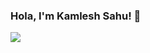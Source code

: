 ### Hola, I'm Kamlesh Sahu! 👋

<!--
**sahukamlesh/sahukamlesh** is a ✨ _special_ ✨ repository because its `README.md` (this file) appears on your GitHub profile. -->

<img src="https://github-readme-stats.vercel.app/api?username=sahukamlesh&&show_icons=true&title_color=ffffff&icon_color=bb2acf&text_color=daf7dc&bg_color=151515">
